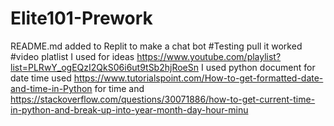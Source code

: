 # Elite101-Prework
README.md added to Replit to make a chat bot
#Testing pull 
it worked
#video platlist I used for ideas https://www.youtube.com/playlist?list=PLRwY_ogEQzI2QkS06i6ut9tSb2hjRoeSn
I used python document for date time
used  https://www.tutorialspoint.com/How-to-get-formatted-date-and-time-in-Python for time
and https://stackoverflow.com/questions/30071886/how-to-get-current-time-in-python-and-break-up-into-year-month-day-hour-minu
